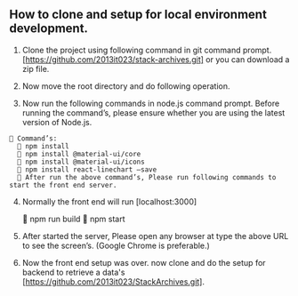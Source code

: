 ## How to clone and setup for local environment development.
  1. Clone the project using following command in git command prompt. [https://github.com/2013it023/stack-archives.git] or you can download a zip file.
  
  2. Now move the root directory and do following operation.
  
  3. Now run the following commands in node.js command prompt. Before running the command’s, please ensure whether you are using the latest version of Node.js.
  
     Command’s:
       npm install
       npm install @material-ui/core
       npm install @material-ui/icons
       npm install react-linechart –save
       After run the above command’s, Please run following commands to start the front end server.
      
  4. Normally the front end will run [localhost:3000]
  
         npm run build
         npm start
      
  5. After started the server, Please open any browser at type the above URL to see the screen’s. (Google Chrome is preferable.)
  
  6. Now the front end setup was over. now clone and do the setup for backend to retrieve a data's [https://github.com/2013it023/StackArchives.git].
